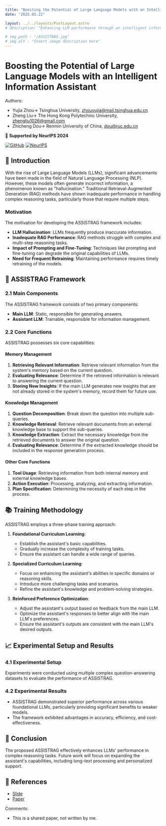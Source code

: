 ```yaml
---
title: "Boosting the Potential of Large Language Models with an Intelligent Information Assistant"
date: "2025.03.22"

layout: ../../layouts/PostLayout.astro
# description: "Enhancing LLM performance through an intelligent information assistant framework."

# img_path : "/ASSISTRAG.jpg"
# img_alt : "Insert image description here"
---
```


# Boosting the Potential of Large Language Models with an Intelligent Information Assistant

Authors:
- Yujia Zhou→ Tsinghua University, zhouyujia@mail.tsinghua.edu.cn
- Zheng Liu→ The Hong Kong Polytechnic University, zhengliu1026@gmail.com
- Zhicheng Dou→ Renmin University of China, dou@ruc.edu.cn

🎉 **Supported by NeurIPS 2024**

[![GitHub](https://img.shields.io/badge/GitHub-View_on_GitHub-blue?logo=GitHub)](https://github.com/smallporridge/AssistRAG)
[![NeurIPS](https://img.shields.io/badge/Conference-NeurIPS_2024-orange.svg)](https://neurips.cc/)

## 🎯 Introduction

With the rise of Large Language Models (LLMs), significant advancements have been made in the field of Natural Language Processing (NLP). However, these models often generate incorrect information, a phenomenon known as "hallucination." Traditional Retrieval-Augmented Generation (RAG) methods have shown inadequate performance in handling complex reasoning tasks, particularly those that require multiple steps.

### Motivation
The motivation for developing the ASSISTRAG framework includes:
- **LLM Hallucination**: LLMs frequently produce inaccurate information.
- **Inadequate RAG Performance**: RAG methods struggle with complex and multi-step reasoning tasks.
- **Impact of Prompting and Fine-Tuning**: Techniques like prompting and fine-tuning can degrade the original capabilities of LLMs.
- **Need for Frequent Retraining**: Maintaining performance requires timely retraining of the models.

## 🔬 ASSISTRAG Framework

### 2.1 Main Components
The ASSISTRAG framework consists of two primary components:
- **Main LLM**: Static, responsible for generating answers.
- **Assistant LLM**: Trainable, responsible for information management.

### 2.2 Core Functions
ASSISTRAG possesses six core capabilities:

#### Memory Management
1. **Retrieving Relevant Information**: Retrieve relevant information from the system's memory based on the current question.
2. **Evaluating Relevance**: Determine if the retrieved information is relevant to answering the current question.
3. **Storing New Insights**: If the main LLM generates new insights that are not already stored in the system's memory, record them for future use.

#### Knowledge Management
1. **Question Decomposition**: Break down the question into multiple sub-queries.
2. **Knowledge Retrieval**: Retrieve relevant documents from an external knowledge base to support the sub-queries.
3. **Knowledge Extraction**: Extract the necessary knowledge from the retrieved documents to answer the original question.
4. **Evaluating Relevance**: Determine if the extracted knowledge should be included in the response generation process.

#### Other Core Functions
1. **Tool Usage**: Retrieving information from both internal memory and external knowledge bases.
2. **Action Execution**: Processing, analyzing, and extracting information.
3. **Plan Specification**: Determining the necessity of each step in the process.

## 📚 Training Methodology

ASSISTRAG employs a three-phase training approach:

1. **Foundational Curriculum Learning**:
   - Establish the assistant's basic capabilities.
   - Gradually increase the complexity of training tasks.
   - Ensure the assistant can handle a wide range of queries.

2. **Specialized Curriculum Learning**:
   - Focus on enhancing the assistant's abilities in specific domains or reasoning skills.
   - Introduce more challenging tasks and scenarios.
   - Refine the assistant's knowledge and problem-solving strategies.

3. **Reinforced Preference Optimization**:
   - Adjust the assistant's output based on feedback from the main LLM.
   - Optimize the assistant's responses to better align with the main LLM's preferences.
   - Ensure the assistant's outputs are consistent with the main LLM's desired outputs.

## 📈 Experimental Setup and Results

### 4.1 Experimental Setup
Experiments were conducted using multiple complex question-answering datasets to evaluate the performance of ASSISTRAG.

### 4.2 Experimental Results
- ASSISTRAG demonstrated superior performance across various foundational LLMs, particularly providing significant benefits to weaker models.
- The framework exhibited advantages in accuracy, efficiency, and cost-effectiveness.

## 🏁 Conclusion

The proposed ASSISTRAG effectively enhances LLMs' performance in complex reasoning tasks. Future work will focus on expanding the assistant's capabilities, including long-text processing and personalized support.

## 📖 References
<!-- - Zhou, Y., Liu, Z., & Dou, Z. (2024). Boosting the Potential of Large Language Models with an Intelligent Information Assistant. NeurIPS 2024. -->
- [Slide](https://docs.google.com/presentation/d/1VmQcpT7ZCHkID8P1jR7bxJ2EBhsajqrq/edit?slide=id.g33e833bef61_0_200#slide=id.g33e833bef61_0_200)
- [Paper](https://arxiv.org/pdf/2411.06805)

Comments:
- This is a shared paper, not written by me.
